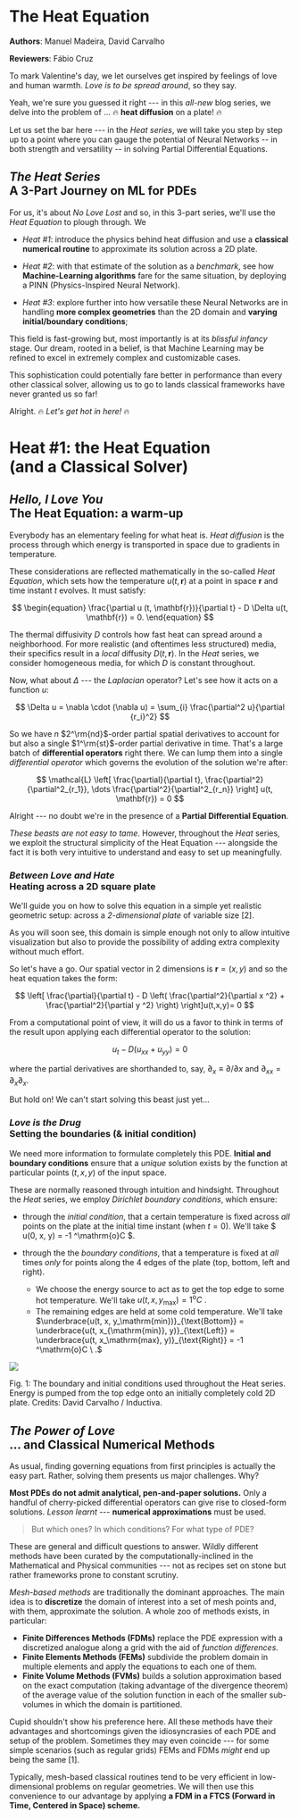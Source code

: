 # The Heat Equation

**Authors**: Manuel Madeira, David Carvalho

**Reviewers**: Fábio Cruz


To mark Valentine's day, we let ourselves get inspired by feelings of love
and human warmth. *Love is to be spread around*, so they say.

Yeah, we're sure you guessed it right --- in this *all-new* blog series, we delve
into the problem of ... 🔥 **heat diffusion** on a plate! 🔥

Let us set the bar here --- in the *Heat series*, we will take you step by step
up to a point where you can gauge the potential of Neural Networks
-- in both strength and versatility -- in solving Partial Differential Equations.

## <span class="text-pink-500"> *The Heat Series* </span>  <br/> <span class="text-rose-600"> A 3-Part Journey on ML for PDEs </span>

For us, it's about *No Love Lost* and so, in this 3-part series, we'll use the
*Heat Equation* to plough through. We

- *Heat #1*: introduce the physics behind heat diffusion and use a
**classical numerical routine** to approximate its solution across a 2D plate.

- *Heat #2*: with that estimate of the solution as a *benchmark*, see how
**Machine-Learning algorithms** fare for the same situation, by deploying a PINN
(Physics-Inspired Neural Network).

- *Heat #3*: explore further into how versatile these Neural Networks are in
handling **more complex geometries** than the 2D domain and **varying
initial/boundary conditions**;

This field is fast-growing but, most importantly is at its *blissful infancy* stage.
Our dream, rooted in a belief, is that Machine Learning may be refined to excel
in extremely complex and customizable cases.

This sophistication could potentially fare better in performance than
every other classical solver, allowing us to go to lands classical frameworks have never
granted us so far!

Alright. 🔥 *Let's get hot in here!* 🔥

# <span> Heat #1: the Heat Equation </span> <br/> <span> (and a Classical Solver) </span>

## <span class="text-pink-500"> *Hello, I Love You* </span> <br/> <span class="text-rose-600"> The Heat Equation: a warm-up </span>

Everybody has an elementary feeling for what heat is. *Heat diffusion* is the
process through which energy is transported in space due to gradients in
temperature.

These considerations are reflected mathematically in the so-called *Heat
Equation*, which sets how the temperature $u(t, \mathbf{r})$ at a
point in space $\mathbf{r}$ and time instant $t$ evolves.
It must satisfy:

$$
\begin{equation}
\frac{\partial u (t, \mathbf{r})}{\partial t} - D \Delta u(t, \mathbf{r}) = 0.
\end{equation}
$$

The thermal diffusivity $D$ controls how fast heat can spread around a
neighborhood.
For more realistic (and oftentimes less structured) media, their specifics
result in a *local* diffusity $D(t, \mathbf{r})$.
In the *Heat* series, we consider homogeneous media, for which $D$ is
constant throughout.

Now, what about $\Delta$  --- the *Laplacian* operator? Let's see how it acts
on a function $u$:

$$
\Delta u = \nabla \cdot (\nabla u) = \sum_{i} \frac{\partial^2 u}{\partial {r_i}^2}
$$

So we have $n$ $2^\rm{nd}$-order partial spatial derivatives to account for
but also a single $1^\rm{st}$-order partial derivative in time.
That's a large batch of **differential operators** right there. We can lump
them into a single *differential operator* which governs the evolution of the
solution we're after:

$$
\mathcal{L} \left[ \frac{\partial}{\partial t}, \frac{\partial^2}{\partial^2_{r_1}}, \dots \frac{\partial^2}{\partial^2_{r_n}} \right] u(t, \mathbf{r}) = 0
$$

Alright --- no doubt we're in the presence of a **Partial Differential Equation**.

*These beasts are not easy to tame*. However, throughout the *Heat*
series, we exploit the structural simplicity of the Heat Equation --- alongside
the fact it is both very intuitive to understand and easy to set up meaningfully.

### <span class="text-pink-500"> *Between Love and Hate* </span> <br/> <span class="text-rose-600"> Heating across a 2D square plate

We'll guide you on how to solve this equation in a simple yet realistic
geometric setup: across a *2-dimensional plate* of variable size [2].

As you will soon see, this domain is simple enough not only to allow
intuitive visualization but also to provide the possibility of adding extra
complexity without much effort.

So let's have a go. Our spatial vector in 2 dimensions is
$\mathbf{r} = (x, y)$ and so the heat equation takes the form:

$$
\left[ \frac{\partial}{\partial t} - D \left( \frac{\partial^2}{\partial x ^2} + \frac{\partial^2}{\partial y ^2} \right) \right]u(t,x,y)= 0
$$

From a computational point of view, it will do us a favor to think in terms of
the result upon applying each differential operator to the solution:

$$
\begin{equation}
u_t - D \left( u_{xx} + u_{yy} \right) = 0  \label{HE_2D}
\end{equation}
$$

where the partial derivatives are shorthanded to, say,
$\partial_{x} \equiv \partial / \partial x$ and
$\partial_{xx} = \partial_{x} \partial_{x}$.

But hold on! We can't start solving this beast just yet...

### <span class="text-pink-500"> *Love is the Drug* </span> <br/> <span class="text-rose-600"> Setting the boundaries (& initial condition)

We need more information to formulate completely this PDE.
**Initial and boundary conditions** ensure that a *unique* solution exists
by the function at particular points $(t,x,y)$ of the input
space.

These are normally reasoned through intuition and hindsight.
Throughout the *Heat* series, we employ *Dirichlet boundary conditions*, which
ensure:

- through the *initial condition*, that a certain temperature is fixed
across *all* points on the plate at the initial time instant (when $t=0$).
We'll take $ u(0, x, y) = -1 ^\mathrm{o}C  $.

- through the the *boundary conditions*, that a temperature is fixed at *all*
times *only* for points along the 4 edges of the plate (top, bottom, left and right).
    - We choose the energy source to act as to get the top edge to some hot
    temperature. We'll take $u(t, x, y_\mathrm{max}) = 1 ^\mathrm{o}C \ .$
    - The remaining edges are held at some cold temperature. We'll take
      $\underbrace{u(t, x, y_\mathrm{min})}_{\text{Bottom}} = \underbrace{u(t, x_{\mathrm{min}}, y)}_{\text{Left}} =  \underbrace{u(t, x_\mathrm{max}, y)}_{\text{Right}} = -1 ^\mathrm{o}C \ .$

<div class="flex sm:justify-center max-w-md sm:mx-auto">
    <img src="/assets/img/articles/heat_1_introduction/BIC.png" class="my-1">
</div>

Fig. 1: The boundary and initial conditions used throughout the Heat series. Energy is pumped from the top edge onto an initially completely cold 2D plate. Credits: David Carvalho / Inductiva.

## <span class="text-pink-500"> *The Power of Love* </span> <br/> <span class="text-rose-600"> ... and Classical Numerical Methods </span>

As usual, finding governing equations from first principles is actually the
easy part. Rather, solving them presents us major challenges. Why?

**Most PDEs do not admit analytical, pen-and-paper solutions.** Only a handful of
cherry-picked differential operators can give rise to closed-form solutions.
*Lesson learnt* --- **numerical approximations** must be used.

> But which ones? In which conditions? For what type of PDE?

These are general and difficult questions to answer.
Wildly different methods have been curated by the computationally-inclined
in the Mathematical and Physical communities --- not as recipes set on stone
but rather frameworks prone to constant scrutiny.

*Mesh-based methods* are traditionally the dominant approaches. The main idea
is to **discretize** the domain of interest into a set of mesh points and,
with them, approximate the solution. A whole zoo of methods exists,
in particular:

- **Finite Differences Methods (FDMs)** replace the PDE expression with a
discretized analogue along a grid with the aid of *function differences*.
- **Finite Elements Methods (FEMs)** subdivide the problem domain in multiple
elements and apply the equations to each one of them.
- **Finite Volume Methods (FVMs)** builds a solution approximation based on the
exact computation (taking advantage of the divergence theorem) of the average
value of the solution function in each of the smaller sub-volumes in which the
domain is partitioned.

Cupid shouldn't show his preference here. All these methods have their advantages
and shortcomings given the idiosyncrasies of each PDE and setup of the problem.
Sometimes they may even coincide --- for some simple scenarios
(such as regular grids) FEMs and FDMs *might* end up being the same [1].

Typically, mesh-based classical routines tend to be very efficient in
low-dimensional problems on regular geometries. We will then use this
convenience to our advantage by applying **a FDM in a FTCS (Forward in Time,
Centered in Space) scheme.**


